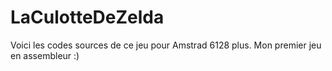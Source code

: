 # LaCulotteDeZelda
Voici les codes sources de ce jeu pour Amstrad 6128 plus. Mon premier jeu en assembleur :)
